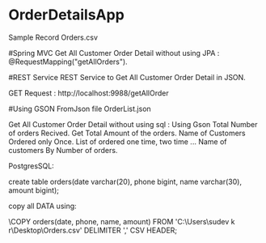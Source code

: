 # OrderDetailsApp

Sample Record Orders.csv 

#Spring MVC 
Get All Customer Order Detail without using JPA : @RequestMapping("getAllOrders").

#REST Service 
REST Service to Get All Customer Order Detail in JSON.

GET Request : http://localhost:9988/getAllOrder

#Using GSON
FromJson file OrderList.json

Get All Customer Order Detail without using sql : Using Gson
Total Number of orders Recived.
Get Total Amount of the orders. 
Name of Customers Ordered only Once.
List of ordered one time, two time ... 
Name of customers By Number of orders. 

PostgresSQL:

create table orders(date varchar(20), phone bigint, name varchar(30), amount bigint);

copy all DATA using:

\COPY orders(date, phone, name, amount) FROM 'C:\Users\sudev k r\Desktop\Orders.csv' DELIMITER ',' CSV HEADER;
